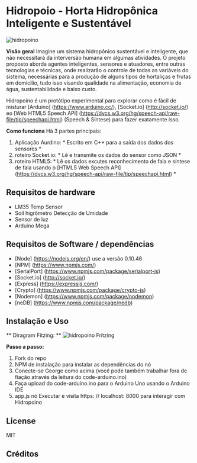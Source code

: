 # Hidropoio - Horta Hidropônica Inteligente e Sustentável

![hidropoino]()

**Visão geral**
Imagine um sistema hidropônico sustentável e inteligente, que não necessitará da interversão humana em algumas atividades. O projeto proposto aborda agentes inteligentes, sensores e atuadores, entre outras tecnologias e técnicas, onde realizarão o controle de todas as variáveis do sistema, necessárias para a produção de alguns tipos de hortaliças e frutas em domicilio, tudo isso visando qualidade na alimentação, economia de água, sustentabilidade e baixo custo.

Hidropoino é um protótipo experimental para explorar como é fácil de misturar [Arduino] (https://www.arduino.cc/), [Socket.io] (http://socket.io/) eo [Web HTML5 Speech API] (https://dvcs.w3.org/hg/speech-api/raw-file/tip/speechapi.html) (Speech & Síntese) para fazer exatamente isso.

**Como funciona**
Há 3 partes principais:

1. Aplicação Aurdino: * Escrito em C++ para a saída dos dados dos sensores *
2. roteiro Socket.io: * Lê e transmite os dados do sensor como JSON *
3. roteiro HTML5: * Lê os dados excutes reconhecimento de fala e síntese de fala usando o [HTML5 Web Speech API] (https://dvcs.w3.org/hg/speech-api/raw-file/tip/speechapi.html) *

## Requisitos de hardware

* LM35 Temp Sensor
* Soil higrômetro Detecção de Umidade
* Sensor de luz
* Arduino Mega

## Requisitos de Software / dependências

* [Node] (https://nodejs.org/en/) use a versão 0.10.46
* [NPM] (https://www.npmjs.com/) 
* [SerialPort] (https://www.npmjs.com/package/serialport-js)
* [Socket.io] (http://socket.io/)
* [Express] (https://expressjs.com/)
* [Crypto] (https://www.npmjs.com/package/crypto-js)
* [Nodemon] (https://www.npmjs.com/package/nodemon)
* [neDB] (https://www.npmjs.com/package/nedb)

## Instalação e Uso

** Diragram Fitzing: **
![hidropoino Fritzing]()

**Passo a passo:**

1. Fork do repo
2. NPM de instalação para instalar as dependências do nó
3. Conecte-se George como acima (você pode também trabalhar fora de fiação através da leitura do code-arduino.ino)
4. Faça upload do code-arduino.ino para o Arduino Uno usando o Arduino IDE
5. app.js nó Executar e visita https: // localhost: 8000 para interagir com Hidropoino

## License
MIT

## Créditos
